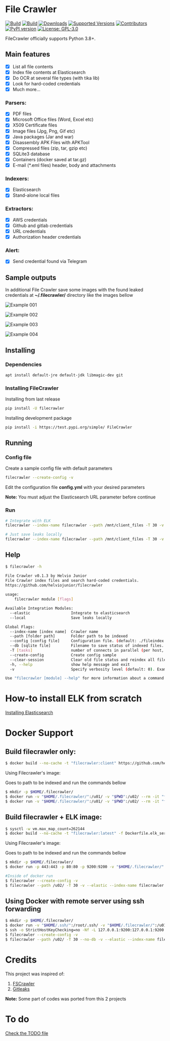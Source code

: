 # File Crawler

[![Build](https://github.com/helviojunior/filecrawler/actions/workflows/build_and_publish.yml/badge.svg)](https://github.com/helviojunior/filecrawler/actions/workflows/build_and_publish.yml)
[![Build](https://github.com/helviojunior/filecrawler/actions/workflows/build_and_test.yml/badge.svg)](https://github.com/helviojunior/filecrawler/actions/workflows/build_and_test.yml)
[![Downloads](https://pepy.tech/badge/filecrawler/month)](https://pepy.tech/project/filecrawler)
[![Supported Versions](https://img.shields.io/pypi/pyversions/filecrawler.svg)](https://pypi.org/project/filecrawler)
[![Contributors](https://img.shields.io/github/contributors/helviojunior/filecrawler.svg)](https://github.com/helviojunior/filecrawler/graphs/contributors)
[![PyPI version](https://img.shields.io/pypi/v/filecrawler.svg)](https://pypi.org/project/filecrawler/)
[![License: GPL-3.0](https://img.shields.io/pypi/l/filecrawler.svg)](https://github.com/helviojunior/filecrawler/blob/main/LICENSE)

FileCrawler officially supports Python 3.8+.

## Main features

* [x] List all file contents
* [x] Index file contents at Elasticsearch
* [x] Do OCR at several file types (with tika lib)
* [x] Look for hard-coded credentials
* [x] Much more...

### Parsers:
* [x] PDF files
* [X] Microsoft Office files (Word, Excel etc)
* [X] X509 Certificate files
* [X] Image files (Jpg, Png, Gif etc)
* [X] Java packages (Jar and war)
* [X] Disassembly APK Files with APKTool
* [X] Compressed files (zip, tar, gzip etc)
* [X] SQLite3 database
* [X] Containers (docker saved at tar.gz)
* [X] E-mail (*.eml files) header, body and attachments

### Indexers:
* [x] Elasticsearch
* [x] Stand-alone local files

### Extractors:
* [X] AWS credentials
* [X] Github and gitlab credentials
* [X] URL credentials
* [X] Authorization header credentials

### Alert:
* [x] Send credential found via Telegram

## Sample outputs

In additional File Crawler save some images with the found leaked credentials at **~/.filecrawler/** directory like the images bellow

![Example 001](https://raw.githubusercontent.com/helviojunior/filecrawler/main/images/example_001.png)

![Example 002](https://raw.githubusercontent.com/helviojunior/filecrawler/main/images/example_002.png)

![Example 003](https://raw.githubusercontent.com/helviojunior/filecrawler/main/images/example_003.png)

![Example 004](https://raw.githubusercontent.com/helviojunior/filecrawler/main/images/example_004.png)

## Installing

### Dependencies

```bash
apt install default-jre default-jdk libmagic-dev git
```

### Installing FileCrawler

Installing from last release

```bash
pip install -U filecrawler
```

Installing development package

```bash
pip install -i https://test.pypi.org/simple/ FileCrawler
```

## Running

### Config file

Create a sample config file with default parameters

```bash
filecrawler --create-config -v
```

Edit the configuration file **config.yml** with your desired parameters

**Note:** You must adjust the Elasticsearch URL parameter before continue

### Run

```bash
# Integrate with ELK
filecrawler --index-name filecrawler --path /mnt/client_files -T 30 -v --elastic

# Just save leaks locally
filecrawler --index-name filecrawler --path /mnt/client_files -T 30 -v --local -o /home/out_test
```

## Help

```bash
$ filecrawler -h

File Crawler v0.1.3 by Helvio Junior
File Crawler index files and search hard-coded credentials.
https://github.com/helviojunior/filecrawler
    
usage: 
    filecrawler module [flags]

Available Integration Modules:
  --elastic                  Integrate to elasticsearch
  --local                    Save leaks locally

Global Flags:
  --index-name [index name]  Crawler name
  --path [folder path]       Folder path to be indexed
  --config [config file]     Configuration file. (default: ./fileindex.yml)
  --db [sqlite file]         Filename to save status of indexed files. (default: ~/.filecrawler/{index_name}/indexer.db)
  -T [tasks]                 number of connects in parallel (per host, default: 16)
  --create-config            Create config sample
  --clear-session            Clear old file status and reindex all files
  -h, --help                 show help message and exit
  -v                         Specify verbosity level (default: 0). Example: -v, -vv, -vvv

Use "filecrawler [module] --help" for more information about a command.

```

# How-to install ELK from scratch

[Installing Elasticsearch](https://github.com/helviojunior/filecrawler/blob/main/INSTALL_ELK.md)

# Docker Support

## Build filecrawler only:

```bash
$ docker build --no-cache -t "filecrawler:client" https://github.com/helviojunior/filecrawler.git#main
```

Using Filecrawler's image:

Goes to path to be indexed and run the commands bellow

```bash
$ mkdir -p $HOME/.filecrawler/
$ docker run -v "$HOME/.filecrawler/":/u01/ -v "$PWD":/u02/ --rm -it "filecrawler:client" --create-config -v
$ docker run -v "$HOME/.filecrawler/":/u01/ -v "$PWD":/u02/ --rm -it "filecrawler:client" --path /u02/ -T 30 -v --elastic --index-name filecrawler
```


## Build filecrawler + ELK image:

```bash
$ sysctl -w vm.max_map_count=262144
$ docker build --no-cache -t "filecrawler:latest" -f Dockerfile.elk_server https://github.com/helviojunior/filecrawler.git#main
```

Using Filecrawler's image:

Goes to path to be indexed and run the commands bellow

```bash
$ mkdir -p $HOME/.filecrawler/
$ docker run -p 443:443 -p 80:80 -p 9200:9200 -v "$HOME/.filecrawler/":/u01/ -v "$PWD":/u02/ --rm -it "filecrawler:latest"

#Inside of docker run
$ filecrawler --create-config -v
$ filecrawler --path /u02/ -T 30 -v --elastic --index-name filecrawler 
```

## Using Docker with remote server using ssh forwarding
```bash
$ mkdir -p $HOME/.filecrawler/
$ docker run -v "$HOME/.ssh/":/root/.ssh/ -v "$HOME/.filecrawler/":/u01/ -v "$PWD":/u02/ --rm -it --entrypoint /bin/bash "filecrawler:client"
$ ssh -o StrictHostKeyChecking=no -Nf -L 127.0.0.1:9200:127.0.0.1:9200 user@server_ip
$ filecrawler --create-config -v
$ filecrawler --path /u02/ -T 30 --no-db -v --elastic --index-name filecrawler 
```


# Credits

This project was inspired of:

1. [FSCrawler](https://fscrawler.readthedocs.io/)
2. [Gitleaks](https://gitleaks.io/)

**Note:** Some part of codes was ported from this 2 projects

# To do

[Check the TODO file](https://github.com/helviojunior/filecrawler/blob/main/TODO.md)